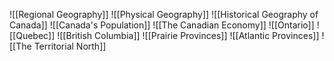 ![[Regional Geography]]
![[Physical Geography]]
![[Historical Geography of Canada]]
![[Canada's Population]]
![[The Canadian Economy]]
![[Ontario]]
![[Quebec]]
![[British Columbia]]
![[Prairie Provinces]]
![[Atlantic Provinces]]
![[The Territorial North]]